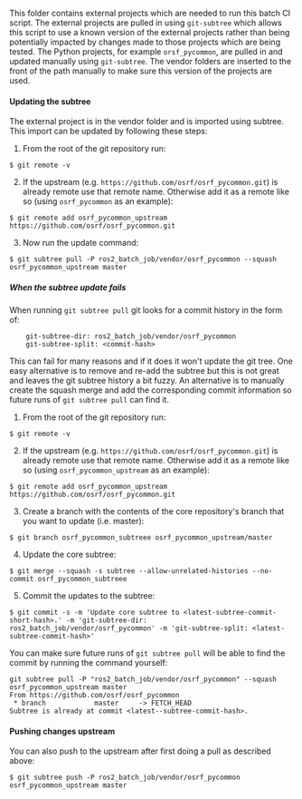 This folder contains external projects which are needed to run this batch CI script.
The external projects are pulled in using `git-subtree` which allows this script to use a known version of the external projects rather than being potentially impacted by changes made to those projects which are being tested.
The Python projects, for example `orsf_pycommon`, are pulled in and updated manually using `git-subtree`.
The vendor folders are inserted to the front of the path manually to make sure this version of the projects are used.

#### Updating the subtree

The external project is in the vendor folder and is imported using subtree.
This import can be updated by following these steps:

1. From the root of the git repository run:

```
$ git remote -v
```

2. If the upstream (e.g. `https://github.com/osrf/osrf_pycommon.git`) is already remote use that remote name. Otherwise add it as a remote like so (using `osrf_pycommon` as an example):

```
$ git remote add osrf_pycommon_upstream https://github.com/osrf/osrf_pycommon.git
```

3. Now run the update command:

```
$ git subtree pull -P ros2_batch_job/vendor/osrf_pycommon --squash osrf_pycommon_upstream master
```

##### When the subtree update fails

When running `git subtree pull` git looks for a commit history in the form of:

```
    git-subtree-dir: ros2_batch_job/vendor/osrf_pycommon
    git-subtree-split: <commit-hash>
```

This can fail for many reasons and if it does it won't update the git tree.
One easy alternative is to remove and re-add the subtree but this is not great
and leaves the git subtree history a bit fuzzy.
An alternative is to manually create the squash merge and add the corresponding
commit information so future runs of `git subtree pull` can find it.

1. From the root of the git repository run:

```
$ git remote -v
```

2. If the upstream (e.g. `https://github.com/osrf/osrf_pycommon.git`) is already
remote use that remote name. Otherwise add it as a remote like so (using
`osrf_pycommon_upstream` as an example):

```
$ git remote add osrf_pycommon_upstream https://github.com/osrf/osrf_pycommon.git
```

3. Create a branch with the contents of the core repository's branch that you want to update (i.e. master):

```
$ git branch osrf_pycommon_subtreee osrf_pycommon_upstream/master
```

4. Update the core subtree:

```
$ git merge --squash -s subtree --allow-unrelated-histories --no-commit osrf_pycommon_subtreee
```

5. Commit the updates to the subtree:

```
$ git commit -s -m 'Update core subtree to <latest-subtree-commit-short-hash>.' -m 'git-subtree-dir: ros2_batch_job/vendor/osrf_pycommon' -m 'git-subtree-split: <latest-subtree-commit-hash>'
```

You can make sure future runs of `git subtree pull` will be able to find the commit by
running the command yourself:

```
git subtree pull -P "ros2_batch_job/vendor/osrf_pycommon" --squash osrf_pycommon_upstream master
From https://github.com/osrf/osrf_pycommon
 * branch            master     -> FETCH_HEAD
Subtree is already at commit <latest--subtree-commit-hash>.
```

#### Pushing changes upstream

You can also push to the upstream after first doing a pull as described above:

```
$ git subtree push -P ros2_batch_job/vendor/osrf_pycommon osrf_pycommon_upstream master
```

